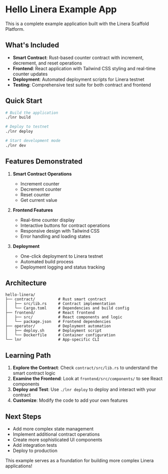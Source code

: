 # Hello Linera Example App

This is a complete example application built with the Linera Scaffold Platform.

## What's Included

- **Smart Contract**: Rust-based counter contract with increment, decrement, and reset operations
- **Frontend**: React application with Tailwind CSS styling and real-time counter updates
- **Deployment**: Automated deployment scripts for Linera testnet
- **Testing**: Comprehensive test suite for both contract and frontend

## Quick Start

```bash
# Build the application
./lnr build

# Deploy to testnet
./lnr deploy

# Start development mode
./lnr dev
```

## Features Demonstrated

1. **Smart Contract Operations**
   - Increment counter
   - Decrement counter
   - Reset counter
   - Get current value

2. **Frontend Features**
   - Real-time counter display
   - Interactive buttons for contract operations
   - Responsive design with Tailwind CSS
   - Error handling and loading states

3. **Deployment**
   - One-click deployment to Linera testnet
   - Automated build process
   - Deployment logging and status tracking

## Architecture

```
hello-linera/
├── contract/          # Rust smart contract
│   ├── src/lib.rs     # Contract implementation
│   └── Cargo.toml     # Dependencies and build config
├── frontend/          # React frontend
│   ├── src/           # React components and logic
│   └── package.json   # Frontend dependencies
├── operator/          # Deployment automation
│   ├── deploy.sh      # Deployment script
│   └── Dockerfile     # Container configuration
└── lnr                # App-specific CLI
```

## Learning Path

1. **Explore the Contract**: Check `contract/src/lib.rs` to understand the smart contract logic
2. **Examine the Frontend**: Look at `frontend/src/components/` to see React components
3. **Deploy and Test**: Use `./lnr deploy` to deploy and interact with your contract
4. **Customize**: Modify the code to add your own features

## Next Steps

- Add more complex state management
- Implement additional contract operations
- Create more sophisticated UI components
- Add integration tests
- Deploy to production

This example serves as a foundation for building more complex Linera applications!
